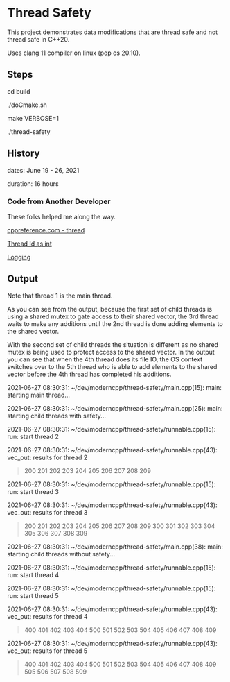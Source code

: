 # Thread Safety

This project demonstrates data modifications that are thread safe and not thread safe in C++20.

Uses clang 11 compiler on linux (pop os 20.10).

## Steps

cd build

./doCmake.sh

make VERBOSE=1

./thread-safety

## History

dates: June 19 - 26, 2021

duration: 16 hours

### Code from Another Developer

These folks helped me along the way.

[cppreference.com - thread](https://en.cppreference.com/w/cpp/thread/thread)

[Thread Id as int](https://stackoverflow.com/questions/7432100/how-to-get-integer-thread-id-in-c11)

[Logging](https://stackoverflow.com/questions/48868895/synchronize-writing-to-log-in-a-multi-threading-process)

## Output

Note that thread 1 is the main thread.

As you can see from the output, because the first set of child threads is using a shared mutex to gate access to their shared vector, the 3rd thread waits to make any additions until the 2nd thread is done adding elements to the shared vector.

With the second set of child threads the situation is different as no shared mutex is being used to protect access to the shared vector.  In the output you can see that when the 4th thread does its file IO, the OS context switches over to the 5th thread who is able to add elements to the shared vector before the 4th thread has completed his additions.

2021-06-27 08:30:31: ~/dev/moderncpp/thread-safety/main.cpp(15): main: starting main thread...

2021-06-27 08:30:31: ~/dev/moderncpp/thread-safety/main.cpp(25): main: starting child threads with safety...

2021-06-27 08:30:31: ~/dev/moderncpp/thread-safety/runnable.cpp(15): run: start thread 2

2021-06-27 08:30:31: ~/dev/moderncpp/thread-safety/runnable.cpp(43): vec_out: results for thread 2

> 200 201 202 203 204 205 206 207 208 209
 
2021-06-27 08:30:31: ~/dev/moderncpp/thread-safety/runnable.cpp(15): run: start thread 3

2021-06-27 08:30:31: ~/dev/moderncpp/thread-safety/runnable.cpp(43): vec_out: results for thread 3

> 200 201 202 203 204 205 206 207 208 209 300 301 302 303 304 305 306 307 308 309
 
2021-06-27 08:30:31: ~/dev/moderncpp/thread-safety/main.cpp(38): main: starting child threads without safety...

2021-06-27 08:30:31: ~/dev/moderncpp/thread-safety/runnable.cpp(15): run: start thread 4

2021-06-27 08:30:31: ~/dev/moderncpp/thread-safety/runnable.cpp(15): run: start thread 5

2021-06-27 08:30:31: ~/dev/moderncpp/thread-safety/runnable.cpp(43): vec_out: results for thread 4

> 400 401 402 403 404 500 501 502 503 504 405 406 407 408 409
 
2021-06-27 08:30:31: ~/dev/moderncpp/thread-safety/runnable.cpp(43): vec_out: results for thread 5

> 400 401 402 403 404 500 501 502 503 504 405 406 407 408 409 505 506 507 508 509


